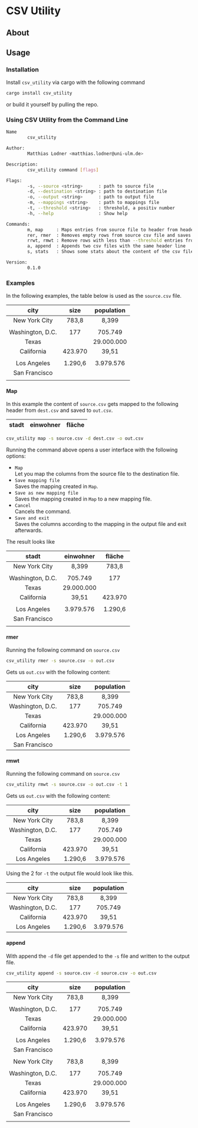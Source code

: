 # CSV Utility


## About


## Usage


### Installation
Install ``csv_utility`` via cargo with the following command

```sh
cargo install csv_utility
```

or build it yourself by pulling the repo.

### Using CSV Utility from the Command Line

```sh
Name
        csv_utility

Author:
        Matthias Lodner <matthias.lodner@uni-ulm.de>

Description:
        csv_utility command [flags]

Flags:
        -s, --source <string>      : path to source file
        -d, --destination <string> : path to destination file
        -o, --output <string>      : path to output file
        -m, --mappings <string>    : path to mappings file
        -t, --threshold <string>   : threshold, a positiv number
        -h, --help                 : Show help

Commands:
        m, map     : Maps entries from source file to header from header file and saves to output file
        rer, rmer  : Removes empty rows from source csv file and saves to output file
        rrwt, rmwt : Remove rows with less than --threshold entries from source csv file and saves to output file
        a, append  : Appends two csv files with the same header line
        s, stats   : Shows some stats about the content of the csv file

Version:
        0.1.0
```

### Examples
In the following examples, the table below is used as the ``source.csv`` file.

|       city       	| size    	| population 	|
|:----------------:	|:---------:|:-----------:	|
|   New York City  	|  783,8  	|    8,399   	|
|                   |           |               |
| Washington, D.C. 	|   177   	|   705.749  	|
|        Texas      |           |  29.000.000   |
|    California    	| 423.970 	|    39,51   	|
|                   |           |               |
| Los Angeles      	| 1.290,6 	|  3.979.576 	|
|  San Francisco    |           |               |
|                   |           |               |

#### Map
In this example the content of ``source.csv`` gets mapped to the following header from ``dest.csv`` and saved to ``out.csv``.

|       stadt     	| einwohner	    | fläche    |
|:----------------:	|:-----------:  |:---------:|

```sh
csv_utility map -s source.csv -d dest.csv -o out.csv
```

Running the command above opens a user interface with the following options:
- ``Map``
  <br> Let you map the columns from the source file to the destination file.
- ``Save mapping file``
  <br> Saves the mapping created in ``Map``.
- ``Save as new mapping file``
  <br> Saves the mapping created in ``Map`` to a new mapping file.
- ``Cancel``
  <br> Cancels the command.
- ``Save and exit``
  <br> Saves the columns according to the mapping in the output file and exit afterwards.

The result looks like

|       stadt      	| einwohner 	| fläche   	|
|:----------------:	|:-----------:	|:---------:|
|   New York City  	|    8,399   	|  783,8  	|
|                   |               |           |
| Washington, D.C. 	|   705.749  	|   177   	|
|        Texas      |  29.000.000   |           |
|    California    	|    39,51   	| 423.970 	|
|                   |               |           |
| Los Angeles      	|  3.979.576 	| 1.290,6 	|
|  San Francisco    |               |           |
|                   |               |           |

#### rmer
Running the following command on ``source.csv``

```sh
csv_utility rmer -s source.csv -o out.csv
```

Gets us ``out.csv`` with the following content:

|       city       	| size    	| population 	|
|:----------------:	|:---------:|:-----------:	|
|   New York City  	|  783,8  	|    8,399   	|
| Washington, D.C. 	|   177   	|   705.749  	|
|        Texas      |           |  29.000.000   |
|    California    	| 423.970 	|    39,51   	|
| Los Angeles      	| 1.290,6 	|  3.979.576 	|
|  San Francisco    |           |               |

#### rmwt
Running the following command on ``source.csv``

```sh
csv_utility rmwt -s source.csv -o out.csv -t 1
```

Gets us ``out.csv`` with the following content:

|       city       	| size    	| population 	|
|:----------------:	|:---------:|:-----------:	|
|   New York City  	|  783,8  	|    8,399   	|
| Washington, D.C. 	|   177   	|   705.749  	|
|        Texas      |           |  29.000.000   |
|    California    	| 423.970 	|    39,51   	|
| Los Angeles      	| 1.290,6 	|  3.979.576 	|

Using the 2 for ``-t`` the output file would look like this.

|       city       	| size    	| population 	|
|:----------------:	|:---------:|:-----------:	|
|   New York City  	|  783,8  	|    8,399   	|
| Washington, D.C. 	|   177   	|   705.749  	|
|    California    	| 423.970 	|    39,51   	|
| Los Angeles      	| 1.290,6 	|  3.979.576 	|

#### append
With append the ``-d`` file get appended to the ``-s`` file and written to the output file.

```sh
csv_utility append -s source.csv -d source.csv -o out.csv
```

|       city       	| size    	| population 	|
|:----------------:	|:---------:|:-----------:	|
|   New York City  	|  783,8  	|    8,399   	|
|                   |           |               |
| Washington, D.C. 	|   177   	|   705.749  	|
|        Texas      |           |  29.000.000   |
|    California    	| 423.970 	|    39,51   	|
|                   |           |               |
| Los Angeles      	| 1.290,6 	|  3.979.576 	|
|  San Francisco    |           |               |
|                   |           |               |
|   New York City  	|  783,8  	|    8,399   	|
|                   |           |               |
| Washington, D.C. 	|   177   	|   705.749  	|
|        Texas      |           |  29.000.000   |
|    California    	| 423.970 	|    39,51   	|
|                   |           |               |
| Los Angeles      	| 1.290,6 	|  3.979.576 	|
|  San Francisco    |           |               |
|                   |           |               |
